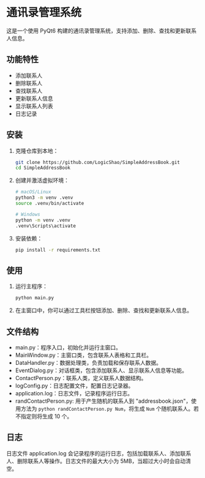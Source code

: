 # 通讯录管理系统

这是一个使用 PyQt6 构建的通讯录管理系统，支持添加、删除、查找和更新联系人信息。

## 功能特性

- 添加联系人
- 删除联系人
- 查找联系人
- 更新联系人信息
- 显示联系人列表
- 日志记录

## 安装

1. 克隆仓库到本地：

    ```bash
    git clone https://github.com/LogicShao/SimpleAddressBook.git
    cd SimpleAddressBook
    ```

2. 创建并激活虚拟环境：

    ```bash
    # macOS/Linux
    python3 -m venv .venv
    source .venv/bin/activate

    # Windows
    python -m venv .venv
    .venv\Scripts\activate
    ```

3. 安装依赖：

    ```bash
    pip install -r requirements.txt
    ```

## 使用

1. 运行主程序：

    ```bash
    python main.py
    ```

2. 在主窗口中，你可以通过工具栏按钮添加、删除、查找和更新联系人信息。

## 文件结构

- main.py：程序入口，初始化并运行主窗口。
- MainWindow.py：主窗口类，包含联系人表格和工具栏。
- DataHandler.py：数据处理类，负责加载和保存联系人数据。
- EventDialog.py：对话框类，包含添加联系人、显示联系人信息等功能。
- ContactPerson.py：联系人类，定义联系人数据结构。
- logConfig.py：日志配置文件，配置日志记录器。
- application.log：日志文件，记录程序运行日志。
- randContactPerson.py: 用于产生随机的联系人到 "addressbook.json"，使用方法为 `python randContactPerson.py Num`，将生成 `Num` 个随机联系人。若不指定则将生成 10 个。

## 日志

日志文件 application.log 会记录程序的运行日志，包括加载联系人、添加联系人、删除联系人等操作。日志文件的最大大小为 5MB，当超过大小时会自动清空。
